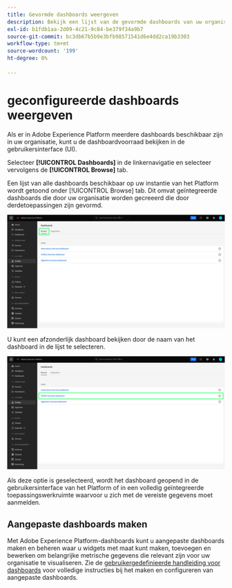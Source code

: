 ```yaml
---
title: Gevormde dashboards weergeven
description: Bekijk een lijst van de gevormde dashboards van uw organisatie binnen het Experience Platform UI.
exl-id: b1fdb1aa-2d09-4c21-9c84-be379f34a9b7
source-git-commit: bc3db67b5b9e3bfb98571541d6e4dd2ca19b3303
workflow-type: tm+mt
source-wordcount: '199'
ht-degree: 0%

---
```


# geconfigureerde dashboards weergeven

Als er in Adobe Experience Platform meerdere dashboards beschikbaar zijn in uw organisatie, kunt u de dashboardvoorraad bekijken in de gebruikersinterface (UI).

Selecteer **[!UICONTROL Dashboards]** in de linkernavigatie en selecteer vervolgens de **[!UICONTROL Browse]** tab.

Een lijst van alle dashboards beschikbaar op uw instantie van het Platform wordt getoond onder [!UICONTROL Browse] tab. Dit omvat geïntegreerde dashboards die door uw organisatie worden gecreeerd die door derdetoepassingen zijn gevormd.

![Het tabblad Bladeren in het gedeelte dashboards van de gebruikersinterface.](./images/inventory/browse-tab.png)

U kunt een afzonderlijk dashboard bekijken door de naam van het dashboard in de lijst te selecteren.

![Blader door het tabblad met de naam van een gemarkeerd dashboard.](./images/inventory/dashboard-name.png)

Als deze optie is geselecteerd, wordt het dashboard geopend in de gebruikersinterface van het Platform of in een volledig geïntegreerde toepassingswerkruimte waarvoor u zich met de vereiste gegevens moet aanmelden.

## Aangepaste dashboards maken

Met Adobe Experience Platform-dashboards kunt u aangepaste dashboards maken en beheren waar u widgets met maat kunt maken, toevoegen en bewerken om belangrijke metrische gegevens die relevant zijn voor uw organisatie te visualiseren. Zie de [gebruikergedefinieerde handleiding voor dashboards](./user-defined-dashboards.md) voor volledige instructies bij het maken en configureren van aangepaste dashboards.
